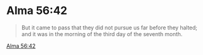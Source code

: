 # Alma 56:42

> But it came to pass that they did not pursue us far before they halted; and it was in the morning of the third day of the seventh month.

[Alma 56:42](https://www.churchofjesuschrist.org/study/scriptures/bofm/alma/56?lang=eng&id=p42#p42)


